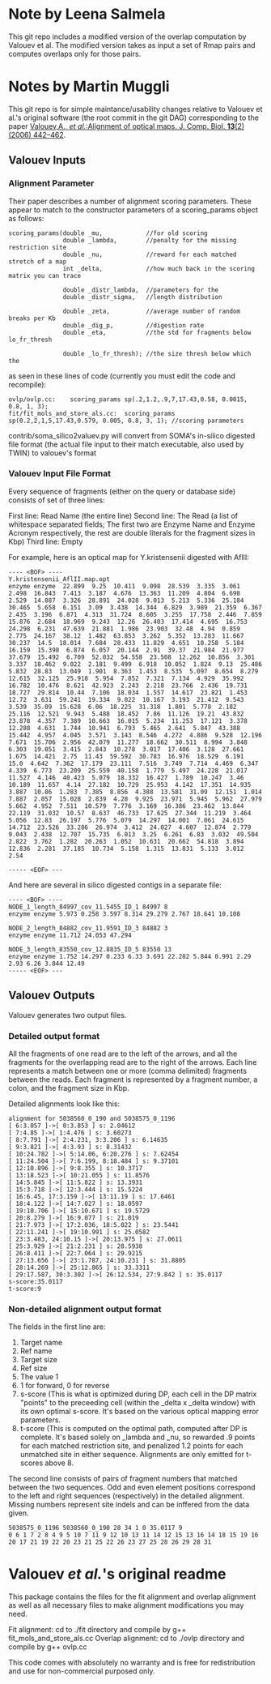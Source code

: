 # Note by Leena Salmela

This git repo includes a modified version of the overlap computation by Valouev et al. The modified version takes as input a set of Rmap pairs and computes overlaps only for those pairs.

# Notes by Martin Muggli

This git repo is for simple maintance/usability changes relative to Valouev et al.'s original software (the root commit in the git DAG) corresponding to the paper [Valouev,A., *et al.*:Alignment of optical maps. J. Comp. Biol. **13**(2)(2006) 442–462](http://www.ncbi.nlm.nih.gov/pubmed/16597251).

## Valouev Inputs

### Alignment Parameter

Their paper describes a number of alignment scoring parameters.  These appear to match to the  constructor parameters of a scoring_params object as follows:

    scoring_params(double _mu,            //for old scoring
                   double _lambda,        //penalty for the missing restriction site  
                   double _nu,            //reward for each matched stretch of a map
                   int _delta,            //how much back in the scoring matrix you can trace
                      
                   double _distr_lambda,  //parameters for the
                   double _distr_sigma,   //length distribution
                      
                   double _zeta,          //average number of random breaks per Kb
                   double _dig_p,         //digestion rate
                   double _eta,           //the std for fragments below lo_fr_thresh
                      
                   double _lo_fr_thresh); //the size thresh below which the


as seen in these lines of code (currently you must edit the code and recompile):

    ovlp/ovlp.cc:    scoring_params sp(.2,1.2,.9,7,17.43,0.58, 0.0015, 0.8, 1, 3);
    fit/fit_mols_and_store_als.cc:  scoring_params sp(0.2,2,1,5,17.43,0.579, 0.005, 0.8, 3, 1); //scoring parameters


contrib/soma_silico2valuev.py will convert from SOMA's in-silico digested file format (the actual file input to their match executable, also used by TWIN) to valouev's format

### Valouev Input File Format

Every sequence of fragments (either on the query or database side) consists of set of three lines:

First line:  Read Name (the entire line)
Second line: The Read (a list of whitespace separated fields; The first two are Enzyme Name and Enzyme Acronym respectively, the rest are double literals for the fragment sizes in Kbp)
Third line: Empty


For example, here is an optical map for Y.kristensenii digested with AflII:

    ---- <BOF> ----
    Y.kristensenii_AflII.map.opt
    enzyme enzyme  22.899  9.25  10.411  9.098  28.539  3.335  3.061  2.498  16.843  7.413  3.187  4.676  13.363  11.209  4.804  6.698  2.529  14.887  3.326  28.891  24.028  9.013  5.213  5.336  25.184  30.465  5.658  6.151  3.09  3.438  14.344  6.829  3.989  21.359  6.367  2.435  3.196  6.871  4.313  31.724  8.605  3.255  17.758  2.446  7.859  15.876  2.684  18.969  9.243  12.26  26.403  17.414  4.695  16.753  24.298  6.231  47.639  21.881  1.986  23.903  32.48  4.94  0.859  2.775  24.167  38.12  1.482  63.853  3.262  5.352  13.283  11.667  30.237  14.5  18.014  7.684  28.433  11.829  4.651  10.258  5.184  16.159  15.398  6.874  6.057  20.144  2.91  39.37  21.984  21.977  37.679  15.492  6.709  52.032  54.558  23.508  12.262  10.856  3.301  3.337  18.462  9.022  2.181  9.499  6.918  10.052  1.824  9.13  25.486  5.832  28.83  13.049  1.901  8.363  1.453  8.535  5.097  8.654  8.279  12.615  32.125  25.918  5.954  7.852  7.321  7.134  4.929  35.992  16.782  10.476  8.621  42.923  2.243  2.218  23.766  2.436  19.731  18.727  29.814  10.44  7.106  18.034  1.557  14.617  23.821  1.453  12.72  3.631  59.241  19.334  9.022  10.167  3.193  21.412  9.543  3.539  35.09  15.628  6.06  18.225  31.318  1.801  5.778  2.182  25.116  12.521  9.943  5.488  18.452  7.86  11.126  19.21  43.832  23.878  4.357  7.389  10.663  16.015  5.234  11.253  17.121  3.378  12.288  4.631  1.744  10.941  6.793  5.465  2.641  5.847  43.388  15.442  4.957  4.045  3.571  3.143  8.546  4.272  4.886  9.528  12.196  7.671  15.706  2.956  42.079  11.277  18.662  30.511  8.994  3.848  6.303  19.051  3.415  2.843  10.278  3.017  17.406  3.128  27.661  1.675  14.421  2.75  11.43  59.592  30.783  16.976  18.529  6.191  15.0  4.642  7.362  17.179  23.111  7.516  3.749  7.714  4.469  6.347  4.339  6.773  23.209  25.559  40.158  1.779  5.497  24.228  21.017  11.527  4.146  40.423  5.079  18.332  16.427  1.789  10.247  3.46  10.189  11.657  4.14  27.182  10.729  25.953  4.142  17.351  14.935  3.887  10.86  1.283  7.385  8.856  4.388  13.581  31.09  12.151  1.014  7.887  2.057  15.028  2.839  4.28  9.925  23.971  5.945  5.962  27.979  5.662  4.952  7.511  10.579  7.776  3.169  16.386  23.462  13.844  22.119  31.032  10.57  8.637  46.733  17.625  27.344  11.219  3.464  5.056  12.83  26.197  5.776  5.079  14.297  14.001  7.061  24.615  14.712  23.526  33.286  26.974  3.412  24.027  4.607  12.874  2.779  9.043  2.438  12.707  15.735  6.013  3.25  6.261  6.83  3.032  49.504  2.822  3.762  1.282  20.263  1.052  10.631  20.662  54.818  3.894  12.836  2.281  37.185  10.734  5.158  1.315  13.831  5.133  3.012  2.54 
    
    ----- <EOF> ---


And here are several in silico digested contigs in a separate file:

    ---- <BOF> ----
    NODE_1_length_84997_cov_11.5455_ID_1 84997 8
    enzyme enzyme 5.973 0.258 3.597 8.314 29.279 2.767 18.641 10.108
    
    NODE_2_length_84882_cov_11.9591_ID_3 84882 3
    enzyme enzyme 11.712 24.053 47.294
    
    NODE_3_length_83550_cov_12.8835_ID_5 83550 13
    enzyme enzyme 1.752 14.297 0.233 6.33 3.691 22.282 5.844 0.991 2.29 2.93 6.26 3.844 12.49
    ----- <EOF> ---

## Valouev Outputs

Valouev generates two output files.

### Detailed output format

All the fragments of one read are to the left of the arrows, and all the fragments for the overlapping read are to the right of the arrows.  Each line represents a match between one or more (comma delimited) fragments between the reads.  Each fragment is represented by a fragment number, a colon, and the fragment size in Kbp.

Detailed alignments look like this:

    alignment for 5038560_0_190 and 5038575_0_1196
    [ 6:3.057 ]->[ 0:3.853 ] s: 2.04612
    [ 7:4.85 ]->[ 1:4.476 ] s: 3.60273
    [ 8:7.791 ]->[ 2:4.231, 3:3.206 ] s: 6.14635
    [ 9:3.821 ]->[ 4:3.93 ] s: 8.31432
    [ 10:24.782 ]->[ 5:14.06, 6:20.276 ] s: 7.62454
    [ 11:24.504 ]->[ 7:6.199, 8:18.484 ] s: 9.37101
    [ 12:10.896 ]->[ 9:8.355 ] s: 10.3717
    [ 13:18.523 ]->[ 10:21.055 ] s: 11.8576
    [ 14:5.845 ]->[ 11:5.822 ] s: 13.3931
    [ 15:3.718 ]->[ 12:3.444 ] s: 15.5224
    [ 16:6.45, 17:3.159 ]->[ 13:11.19 ] s: 17.6461
    [ 18:4.122 ]->[ 14:7.027 ] s: 18.0597
    [ 19:10.706 ]->[ 15:10.671 ] s: 19.5729
    [ 20:8.279 ]->[ 16:9.077 ] s: 21.019
    [ 21:7.973 ]->[ 17:2.036, 18:5.022 ] s: 23.5441
    [ 22:11.241 ]->[ 19:10.991 ] s: 25.0582
    [ 23:3.483, 24:10.15 ]->[ 20:13.975 ] s: 27.0611
    [ 25:3.929 ]->[ 21:2.231 ] s: 28.5938
    [ 26:8.411 ]->[ 22:7.064 ] s: 29.9215
    [ 27:13.656 ]->[ 23:1.787, 24:10.231 ] s: 31.8805
    [ 28:14.269 ]->[ 25:12.865 ] s: 33.3311
    [ 29:17.587, 30:3.302 ]->[ 26:12.534, 27:9.842 ] s: 35.0117
    s-score:35.0117
    t-score:9


### Non-detailed alignment output format

The fields in the first line are:

1. Target name
2. Ref name
3. Target size
4. Ref size
5. The value 1
6. 1 for forward, 0 for reverse
7. s-score (This is what is optimized during DP, each cell in the DP matrix "points" to the preceeding cell (within the  _delta x _delta window) with its own optimal s-score.  It's based on the various optical mapping error parameters.
8. t-score (This is computed on the optimal path, computed after DP is complete.  It's based solely on _lambda and _nu, so rewarded .9 points for each matched restriction site, and penalized 1.2 points for each unmatched site in either sequence.  Alignments are only emitted for t-scores above 8.

The second line consists of pairs of fragment numbers that matched between the two sequences.  Odd and even element positions correspond to the left and right sequences (respectively) in the detailed alignment.  Missing numbers represent site indels and can be inffered from the data given.


    5038575_0_1196 5038560_0_190 28 34 1 0 35.0117 9
    0 6 1 7 2 8 4 9 5 10 7 11 9 12 10 13 11 14 12 15 13 16 14 18 15 19 16 20 17 21 19 22 20 23 21 25 22 26 23 27 25 28 26 29 28 31


# Valouev *et al.*'s original readme

This package contains the files for the fit alignment and overlap alignment as well as all necessary files to make alignment modifications you may need. 

Fit alignment: cd to ./fit directory and compile by g++ fit_mols_and_store_als.cc
Overlap alignment: cd to ./ovlp directory and compile by g++ ovlp.cc

This code comes with absolutely no warranty and is free for redistribution and use for non-commercial purposed only.
